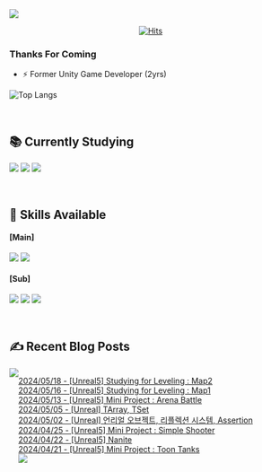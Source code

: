 
<img src="https://capsule-render.vercel.app/api?type=waving&color=BDBDC8&height=150&section=header" />
<div align=center>
 
[![Hits](https://hits.seeyoufarm.com/api/count/incr/badge.svg?url=https%3A%2F%2Fgithub.com%2FYujinhyeonWilliam%2F&count_bg=%23EF9605&title_bg=%23555555&icon=&icon_color=%23E7E7E7&title=hits&edge_flat=false)](https://hits.seeyoufarm.com)
  
</div>

### Thanks For Coming

- ⚡ Former Unity Game Developer (2yrs)

![Top Langs](https://github-readme-stats.vercel.app/api/top-langs/?username=YujinhyeonWilliam&layout=compact&theme=vision-friendly-dark)

<br/>

## 📚 Currently Studying
<img src="https://img.shields.io/badge/C++-%2300599C.svg?style=for-the-badge&logo=c%2B%2B&logoColor=white"> <img src="https://img.shields.io/badge/Unreal-%23313131.svg?style=for-the-badge&logo=unrealengine&logoColor=white"> <img src="https://img.shields.io/badge/AWS-2B283A.svg?style=for-the-badge&logo=amazon-aws&logoColor=white"> 

<br/>

## 🔧 Skills Available
#### [Main]
<img src="https://img.shields.io/badge/c%23-%23239120.svg?style=for-the-badge&logo=csharp&logoColor=white"> <img src="https://img.shields.io/badge/Unity-%23000000.svg?style=for-the-badge&logo=unity&logoColor=white">

#### [Sub]
<img src="https://img.shields.io/badge/firebase-a08021?style=for-the-badge&logo=firebase&logoColor=ffcd34"> <img src="https://img.shields.io/badge/BigQuery-005571?style=for-the-badge&logo=googlebigquery"> <img src="https://img.shields.io/badge/Google Analytics-414141?style=for-the-badge&logo=googleanalytics"> 

<br/>

## ✍ Recent Blog Posts
<div style="display:flex; flex-direction:row;">
    <a href="https://yjhdevelopdiary.tistory.com/">
        <img src="https://img.shields.io/badge/Tistory-000000?style=for-the-badge&logo=Tistory&logoColor=white"> 
    </a> <br/>

[2024/05/18 - [Unreal5] Studying for Leveling : Map2](https://yjhdevelopdiary.tistory.com/221) <br/>
[2024/05/16 - [Unreal5] Studying for Leveling : Map1](https://yjhdevelopdiary.tistory.com/220) <br/>
[2024/05/13 - [Unreal5] Mini Project : Arena Battle](https://yjhdevelopdiary.tistory.com/219) <br/>
[2024/05/05 - [Unreal] TArray, TSet](https://yjhdevelopdiary.tistory.com/218) <br/>
[2024/05/02 - [Unreal] 언리얼 오브젝트, 리플렉션 시스템, Assertion](https://yjhdevelopdiary.tistory.com/217) <br/>
[2024/04/25 - [Unreal5] Mini Project : Simple Shooter](https://yjhdevelopdiary.tistory.com/216) <br/>
[2024/04/22 - [Unreal5] Nanite](https://yjhdevelopdiary.tistory.com/214) <br/>
[2024/04/21 - [Unreal5] Mini Project : Toon Tanks](https://yjhdevelopdiary.tistory.com/213) <br/>
<img src="https://capsule-render.vercel.app/api?type=waving&color=BDBDC8&height=150&section=footer" />